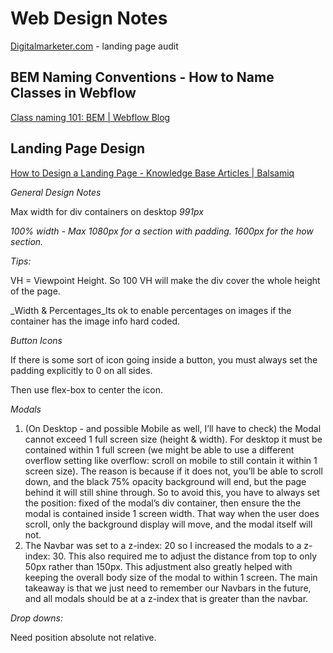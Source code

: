 
# Web Design Notes

[Digitalmarketer.com](http://digitalmarketer.com/) - landing page audit

## BEM Naming Conventions - How to Name Classes in Webflow
[Class naming 101: BEM | Webflow Blog](https://webflow.com/blog/class-naming-101-bem?utm_campaign=May02018&utm_source=newsletter&utm_medium=email)


## Landing Page Design
[How to Design a Landing Page - Knowledge Base Articles | Balsamiq](https://balsamiq.com/learn/resources/articles/landingpages/)

_General Design Notes_

Max width for div containers on desktop _991px_

_100% width - Max 1080px for a section with padding. 1600px for the how section._

_Tips:_

VH = Viewpoint Height. So 100 VH will make the div cover the whole height of the page.

_Width & Percentages_Its ok to enable percentages on images if the container has the image info hard coded.

_Button Icons_

If there is some sort of icon going inside a button, you must always set the padding explicitly to 0 on all sides.

Then use flex-box to center the icon.

_Modals_

1.  (On Desktop - and possible Mobile as well, I’ll have to check) the Modal cannot exceed 1 full screen size (height & width). For desktop it must be contained within 1 full screen (we might be able to use a different overflow setting like overflow: scroll on mobile to still contain it within 1 screen size). The reason is because if it does not, you’ll be able to scroll down, and the black 75% opacity background will end, but the page behind it will still shine through. So to avoid this, you have to always set the position: fixed of the modal’s div container, then ensure the the modal is contained inside 1 screen width. That way when the user does scroll, only the background display will move, and the modal itself will not.
2.  The Navbar was set to a z-index: 20 so I increased the modals to a z-index: 30. This also required me to adjust the distance from top to only 50px rather than 150px. This adjustment also greatly helped with keeping the overall body size of the modal to within 1 screen. The main takeaway is that we just need to remember our Navbars in the future, and all modals should be at a z-index that is greater than the navbar.

_Drop downs:_

Need position absolute not relative.